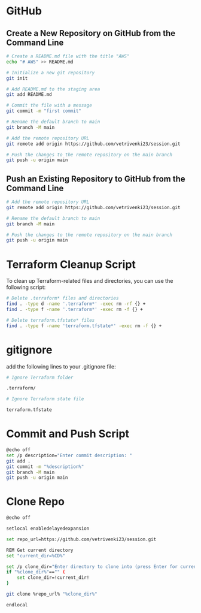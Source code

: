 # GitHub

## Create a New Repository on GitHub from the Command Line

```bash
# Create a README.md file with the title "AWS"
echo "# AWS" >> README.md

# Initialize a new git repository
git init

# Add README.md to the staging area
git add README.md

# Commit the file with a message
git commit -m "first commit"

# Rename the default branch to main
git branch -M main

# Add the remote repository URL
git remote add origin https://github.com/vetrivenki23/session.git

# Push the changes to the remote repository on the main branch
git push -u origin main
```

## Push an Existing Repository to GitHub from the Command Line

```bash
# Add the remote repository URL
git remote add origin https://github.com/vetrivenki23/session.git

# Rename the default branch to main
git branch -M main

# Push the changes to the remote repository on the main branch
git push -u origin main
```

# Terraform Cleanup Script

To clean up Terraform-related files and directories, you can use the following script:

```bash
# Delete .terraform* files and directories
find . -type d -name '.terraform*' -exec rm -rf {} +
find . -type f -name '.terraform*' -exec rm -f {} +

# Delete terraform.tfstate* files
find . -type f -name 'terraform.tfstate*' -exec rm -f {} +
```

# gitignore

add the following lines to your .gitignore file:

```bash
# Ignore Terraform folder

.terraform/

# Ignore Terraform state file

terraform.tfstate
```

# Commit and Push Script

```bash
@echo off
set /p description="Enter commit description: "
git add .
git commit -m "%description%"
git branch -M main
git push -u origin main
```

# Clone Repo

```bash
@echo off

setlocal enabledelayedexpansion

set repo_url=https://github.com/vetrivenki23/session.git

REM Get current directory
set "current_dir=%CD%"

set /p clone_dir="Enter directory to clone into (press Enter for current directory): "
if "%clone_dir%"=="" (
    set clone_dir=!current_dir!
)

git clone %repo_url% "%clone_dir%"

endlocal
```
